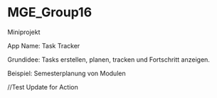# MGE_Group16
Miniprojekt

App Name: Task Tracker

Grundidee: Tasks erstellen, planen, tracken und Fortschritt anzeigen.

Beispiel: Semesterplanung von Modulen


//Test Update for Action
